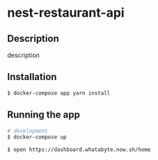 # nest-restaurant-api

## Description

description

## Installation

```bash
$ docker-compose app yarn install
```

## Running the app

```bash
# development
$ docker-compose up

$ open https://dashboard.whatabyte.now.sh/home
